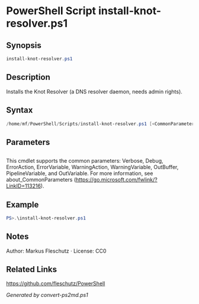 # PowerShell Script install-knot-resolver.ps1

## Synopsis
```powershell
install-knot-resolver.ps1
```

## Description
Installs the Knot Resolver (a DNS resolver daemon, needs admin rights).

## Syntax
```powershell
/home/mf/PowerShell/Scripts/install-knot-resolver.ps1 [<CommonParameters>]
```

## Parameters
## <CommonParameters>
This cmdlet supports the common parameters: Verbose, Debug, ErrorAction, ErrorVariable, WarningAction, WarningVariable, OutBuffer, PipelineVariable, and OutVariable. For more information, see about_CommonParameters (https://go.microsoft.com/fwlink/?LinkID=113216).

## Example
```powershell
PS>.\install-knot-resolver.ps1
```


## Notes
Author: Markus Fleschutz · License: CC0

## Related Links
https://github.com/fleschutz/PowerShell

*Generated by convert-ps2md.ps1*
